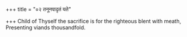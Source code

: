 +++
title = "०२ तनूनपादृतं यते"

+++
Child of Thyself the sacrifice is for the righteous blent with meath,  
     Presenting viands thousandfold.